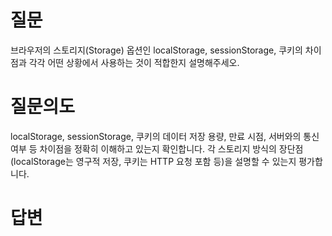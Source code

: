 # 질문
브라우저의 스토리지(Storage) 옵션인 localStorage, sessionStorage, 쿠키의 차이점과 각각 어떤 상황에서 사용하는 것이 적합한지 설명해주세오.

# 질문의도
localStorage, sessionStorage, 쿠키의 데이터 저장 용량, 만료 시점, 서버와의 통신 여부 등 차이점을 정확히 이해하고 있는지 확인합니다. 각 스토리지 방식의 장단점(localStorage는 영구적 저장, 쿠키는 HTTP 요청 포함 등)을 설명할 수 있는지 평가합니다.

# 답변